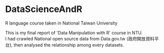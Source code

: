 # DataScienceAndR
R language course taken in National Taiwan University

This is my final report of 'Data Manipulation with R' course in NTU.  
I had crawled National open source data from Data.gov.tw (政府開放資料平台), then analysed the relationship among every datasets.
